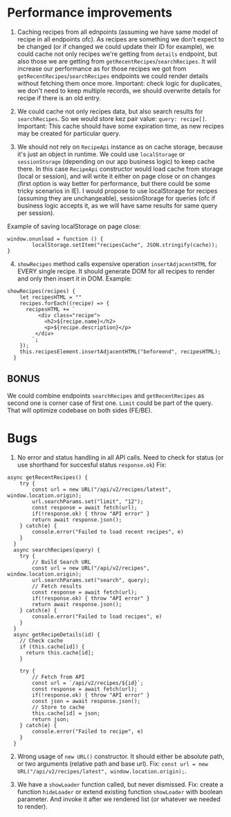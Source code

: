 # Performance improvements

1) Caching recipes from all ednpoints (assuming we have same model of recipe in all endpoints ofc). As recipes are something we don't expect to be changed (or if changed we could update their ID for example), we could cache not only recipes we're getting from `details` endpoint, but also those we are getting from `getRecentRecipes`/`searchRecipes`. It will increase our performance as for those recipes we got from `getRecentRecipes`/`searchRecipes` endpoints we could render details without fetching them once more.
Important: check logic for duplicates, we don't need to keep multiple records, we should overwrite details for recipe if there is an old entry.

2) We could cache not only recipes data, but also search results for `searchRecipes`. So we would store kez pair value: `query: recipe[]`.
Important: This cache should have some expiration time, as new recipes may be created for particular query.

3) We should not rely on `RecipeApi` instance as on cache storage, because it's just an object in runtime. We could use `localStorage` or `sessionStorage` (depending on our app business logic) to keep cache there. In this case `RecipeApi` constructor would load cache from storage (local or session), and will write it either on page close or on changes (first option is way better for performance, but there could be some tricky scenarios in IE).
I would propose to use localStorage for recipes (assuming they are unchangeable), sessionStorage for queries (ofc if business logic accepts it, as we will have same results for same query per session).

Example of saving localStorage on page close:
```
window.onunload = function () {
        localStorage.setItem("recipesCache", JSON.stringify(cache));
}
```

4) `showRecipes` method calls expensive operation `insertAdjacentHTML` for EVERY single recipe. It should generate DOM for all recipes to render and only then insert it in DOM.
Example:
```
showRecipes(recipes) {
    let recipesHTML = ""
    recipes.forEach((recipe) => {
      recipesHTML += `
          <div class="recipe">
            <h2>${recipe.name}</h2>
            <p>${recipe.description}</p>
         </div>
        `;
    });
    this.recipesElement.insertAdjacentHTML("beforeend", recipesHTML);
  }
```

## BONUS
We could combine endpoints `searchRecipes` and `getRecentRecipes` as second one is corner case of first one. `Limit` could be part of the query. That will optimize codebase on both sides (FE/BE).

# Bugs

1) No error and status handling in all API calls. Need to check for status (or use shorthand for succesful status `response.ok`)
Fix:
```
async getRecentRecipes() {
    try {
        const url = new URL("/api/v2/recipes/latest", window.location.origin);
        url.searchParams.set("limit", "12");
        const response = await fetch(url);
        if(!response.ok) { throw "API error" }
        return await response.json();
    } catch(e) {
        console.error("Failed to load recent recipes", e)
    }
  }
  async searchRecipes(query) {
    try {
        // Build Search URL
        const url = new URL("/api/v2/recipes", window.location.origin);
        url.searchParams.set("search", query);
        // Fetch results
        const response = await fetch(url);
        if(!response.ok) { throw "API error" }
        return await response.json();
    } catch(e) {
        console.error("Failed to load recipes", e)
    }
  }
  async getRecipeDetails(id) {
    // Check cache
    if (this.cache[id]) {
      return this.cache[id];
    }

    try {
        // Fetch from API
        const url = `/api/v2/recipes/${id}`;
        const response = await fetch(url);
        if(!response.ok) { throw "API error" }
        const json = await response.json();
        // Store to cache
        this.cache[id] = json;
        return json;
    } catch(e) {
        console.error("Failed to recipe", e)
    }
  }
```

2) Wrong usage of `new URL()` constructor. It should either be absolute path, or two arguments (relative path and base url).
Fix: `const url = new URL("/api/v2/recipes/latest", window.location.origin);`.

3) We have a `showLoader` function called, but never dismissed.
Fix: create a function `hideLoader` or extend existing function `showLoader` with boolean parameter. And invoke it after we rendered list (or whatever we needed to render).